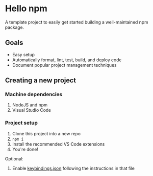 # Hello npm

A template project to easily get started building a well-maintained npm package.

## Goals

-   Easy setup
-   Automatically format, lint, test, build, and deploy code
-   Document popular project management techniques

## Creating a new project

### Machine dependencies

1. NodeJS and npm
1. Visual Studio Code

### Project setup

1. Clone this project into a new repo
1. `npm i`
1. Install the recommended VS Code extensions
1. You're done!

Optional:

1. Enable [keybindings.json](./.vscode/keybindings.json) following the instructions in that file

